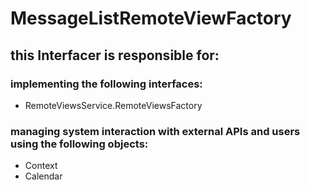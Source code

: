 # MessageListRemoteViewFactory
## this Interfacer is responsible for: 
### implementing the following interfaces:
* RemoteViewsService.RemoteViewsFactory
### managing system interaction with external APIs and users using the following objects: 
* Context
* Calendar
